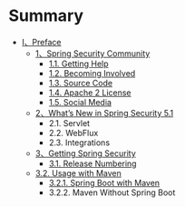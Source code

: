 # Summary

* [Ⅰ、Preface](README.md)
  * [1、Spring Security Community](11.md)
    * [1.1. Getting Help](11/11-getting-help.md)
    * [1.2. Becoming Involved](11/12-becoming-involved.md)
    * [1.3. Source Code](11/13-source-code.md)
    * [1.4. Apache 2 License](11/14-apache-2-license.md)
    * [1.5. Social Media](11/15-social-media.md)
  * [2、What’s New in Spring Security 5.1](2whats-new-in-spring-security-51.md)
    * 2.1. Servlet
    * 2.2. WebFlux
    * 2.3. Integrations
  * [3、Getting Spring Security](3getting-spring-security.md)
    * [3.1. Release Numbering](3getting-spring-security/31-release-numbering.md)
  * [3.2. Usage with Maven](32-usage-with-maven.md)
    * [3.2.1. Spring Boot with Maven](32-usage-with-maven/321-spring-boot-with-maven.md)
    * 3.2.2. Maven Without Spring Boot

